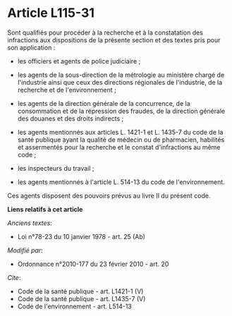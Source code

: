 # Article L115-31

Sont qualifiés pour procéder à la recherche et à la constatation des infractions aux dispositions de la présente section et
des textes pris pour son application :

- les officiers et agents de police judiciaire ;

- les agents de la sous-direction de la métrologie au ministère chargé de l'industrie ainsi que ceux des directions
régionales de l'industrie, de la recherche et de l'environnement ;

- les agents de la direction générale de la concurrence, de la consommation et de la répression des fraudes, de la direction
générale des douanes et des droits indirects ;

- les agents mentionnés aux articles L. 1421-1 et L. 1435-7 du code de la santé publique ayant la qualité de médecin ou de
pharmacien, habilités et assermentés pour la recherche et le constat d'infractions au même code ;

- les inspecteurs du travail ;

- les agents mentionnés à l'article L. 514-13 du code de l'environnement. 

Ces agents disposent des pouvoirs prévus au livre II du présent code.

**Liens relatifs à cet article**

_Anciens textes_:

  - Loi n°78-23 du 10 janvier 1978 - art. 25 (Ab)

_Modifié par_:

  - Ordonnance n°2010-177 du 23 février 2010 - art. 20

_Cite_:

  - Code de la santé publique - art. L1421-1 (V)
  - Code de la santé publique - art. L1435-7 (V)
  - Code de l'environnement - art. L514-13
